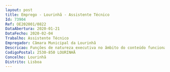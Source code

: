 ```yaml
--- 
layout: post
title: Emprego - Lourinhã - Assistente Técnico
Id: 73904
Ref: OE202001/0822
DataAbertura: 2020-01-21
DataFecho: 2020-02-04
Trabalho: Assistente Técnico
Empregador: Câmara Municipal da Lourinhã
Descricao: Funções de natureza executiva no âmbito do conteúdo funcional fixado em anexo à LTFP, de grau de complexidade 2, designadamente, apoio e verificação de controlo de acessos do Parque de Campismo Municipal da Praia da Areia Branca  acompanhamento de utentes aos locais de instalação de equipamentos de campismo  aplicação do regulamento interno do Parque de Campismo Municipal da Praia da Areia Branca.
CodigoPostal: 2530-850 LOURINHÃ
Concelho: Lourinhã
Distrito: Lisboa
--- 
```


